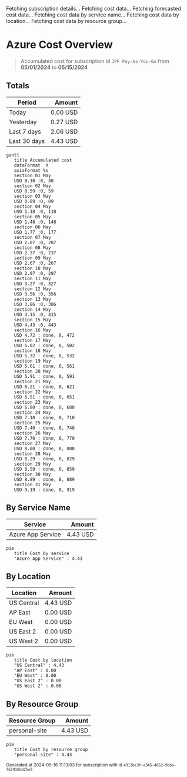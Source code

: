 Fetching subscription details...
Fetching cost data...
Fetching forecasted cost data...
Fetching cost data by service name...
Fetching cost data by location...
Fetching cost data by resource group...
# Azure Cost Overview

> Accumulated cost for subscription id `JPF Pay-As-You-Go` from **05/01/2024** to **05/15/2024**

## Totals

|Period|Amount|
|---|---:|
|Today|0.00 USD|
|Yesterday|0.27 USD|
|Last 7 days|2.06 USD|
|Last 30 days|4.43 USD|

```mermaid
gantt
   title Accumulated cost
   dateFormat  X
   axisFormat %s
   section 01 May
   USD 0.30 :0, 30
   section 02 May
   USD 0.59 :0, 59
   section 03 May
   USD 0.89 :0, 89
   section 04 May
   USD 1.18 :0, 118
   section 05 May
   USD 1.48 :0, 148
   section 06 May
   USD 1.77 :0, 177
   section 07 May
   USD 2.07 :0, 207
   section 08 May
   USD 2.37 :0, 237
   section 09 May
   USD 2.67 :0, 267
   section 10 May
   USD 2.97 :0, 297
   section 11 May
   USD 3.27 :0, 327
   section 12 May
   USD 3.56 :0, 356
   section 13 May
   USD 3.86 :0, 386
   section 14 May
   USD 4.15 :0, 415
   section 15 May
   USD 4.43 :0, 443
   section 16 May
   USD 4.72 : done, 0, 472
   section 17 May
   USD 5.02 : done, 0, 502
   section 18 May
   USD 5.32 : done, 0, 532
   section 19 May
   USD 5.61 : done, 0, 561
   section 20 May
   USD 5.91 : done, 0, 591
   section 21 May
   USD 6.21 : done, 0, 621
   section 22 May
   USD 6.51 : done, 0, 651
   section 23 May
   USD 6.80 : done, 0, 680
   section 24 May
   USD 7.10 : done, 0, 710
   section 25 May
   USD 7.40 : done, 0, 740
   section 26 May
   USD 7.70 : done, 0, 770
   section 27 May
   USD 8.00 : done, 0, 800
   section 28 May
   USD 8.29 : done, 0, 829
   section 29 May
   USD 8.59 : done, 0, 859
   section 30 May
   USD 8.89 : done, 0, 889
   section 31 May
   USD 9.19 : done, 0, 919
```

## By Service Name

|Service|Amount|
|---|---:|
|Azure App Service|4.43 USD|

```mermaid
pie
   title Cost by service
   "Azure App Service" : 4.43
```

## By Location

|Location|Amount|
|---|---:|
|US Central|4.43 USD|
|AP East|0.00 USD|
|EU West|0.00 USD|
|US East 2|0.00 USD|
|US West 2|0.00 USD|

```mermaid
pie
   title Cost by location
   "US Central" : 4.43
   "AP East" : 0.00
   "EU West" : 0.00
   "US East 2" : 0.00
   "US West 2" : 0.00
```

## By Resource Group

|Resource Group|Amount|
|---|---:|
|personal-site|4.43 USD|

```mermaid
pie
   title Cost by resource group
   "personal-site" : 4.43
```

<sup>Generated at 2024-05-16 11:13:03 for subscription with id `4913be3f-a345-4652-9bba-767418dd25e3`</sup>

